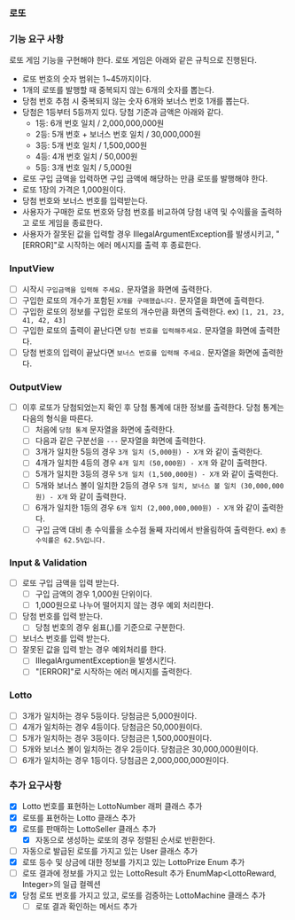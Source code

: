 ### 로또

### 기능 요구 사항

로또 게임 기능을 구현해야 한다. 로또 게임은 아래와 같은 규칙으로 진행된다.

- 로또 번호의 숫자 범위는 1~45까지이다.
- 1개의 로또를 발행할 때 중복되지 않는 6개의 숫자를 뽑는다.
- 당첨 번호 추첨 시 중복되지 않는 숫자 6개와 보너스 번호 1개를 뽑는다.
- 당첨은 1등부터 5등까지 있다. 당첨 기준과 금액은 아래와 같다.
    - 1등: 6개 번호 일치 / 2,000,000,000원
    - 2등: 5개 번호 + 보너스 번호 일치 / 30,000,000원
    - 3등: 5개 번호 일치 / 1,500,000원
    - 4등: 4개 번호 일치 / 50,000원
    - 5등: 3개 번호 일치 / 5,000원
- 로또 구입 금액을 입력하면 구입 금액에 해당하는 만큼 로또를 발행해야 한다.
- 로또 1장의 가격은 1,000원이다.
- 당첨 번호와 보너스 번호를 입력받는다.
- 사용자가 구매한 로또 번호와 당첨 번호를 비교하여 당첨 내역 및 수익률을 출력하고 로또 게임을 종료한다.
- 사용자가 잘못된 값을 입력할 경우 IllegalArgumentException를 발생시키고, "[ERROR]"로 시작하는 에러 메시지를 출력 후 종료한다.

### InputView

- [ ]  시작시 `구입금액을 입력해 주세요.` 문자열을 화면에 출력한다.
- [ ]  구입한 로또의 개수가 포함된 `X개를 구매했습니다.` 문자열을 화면에 출력한다.
- [ ]  구입한 로또의 정보를 구입한 로또의 개수만큼 화면의 출력한다. ex) `[1, 21, 23, 41, 42, 43]`
- [ ]  구입한 로또의 출력이 끝난다면 `당첨 번호를 입력해주세요.` 문자열을 화면에 출력한다.
- [ ]  당첨 번호의 입력이 끝났다면 `보너스 번호를 입력해 주세요.` 문자열을 화면에 출력한다.

### OutputView

- [ ]  이후 로또가 당첨되었는지 확인 후 당첨 통계에 대한 정보를 출력한다. 당첨 통계는 다음의 형식을 따른다.
    - [ ]  처음에 `당첨 통계` 문자열을 화면에 출력한다.
    - [ ]  다음과 같은 구분선을 `---` 문자열을 화면에 출력한다.
    - [ ]  3개가 일치한 5등의 경우 `3개 일치 (5,000원) - X개` 와 같이 출력한다.
    - [ ]  4개가 일치한 4등의 경우 `4개 일치 (50,000원) - X개` 와 같이 출력한다.
    - [ ]  5개가 일치한 3등의 경우 `5개 일치 (1,500,000원) - X개` 와 같이 출력한다.
    - [ ]  5개와 보너스 볼이 일치한 2등의 경우 `5개 일치, 보너스 볼 일치 (30,000,000원) - X개` 와 같이 출력한다.
    - [ ]  6개가 일치한 1등의 경우 `6개 일치 (2,000,000,000원) - X개` 와 같이 출력한다.
    - [ ]  구입 금액 대비 총 수익률을 소수점 둘째 자리에서 반올림하여 출력한다. ex) `총 수익률은 62.5%입니다.`

### Input & Validation

- [ ]  로또 구입 금액을 입력 받는다.
    - [ ]  구입 금액의 경우 1,000원 단위이다.
    - [ ]  1,000원으로 나누어 떨어지지 않는 경우 예외 처리한다.
- [ ]  당첨 번호를 입력 받는다.
    - [ ]  당첨 번호의 경우 쉼표(,)를 기준으로 구분한다.
- [ ]  보너스 번호를 입력 받는다.
- [ ]  잘못된 값을 입력 받는 경우 예외처리를 한다.
    - [ ]  IllegalArgumentException을 발생시킨다.
    - [ ]  "[ERROR]"로 시작하는 에러 메시지를 출력한다.

### Lotto

- [ ]  3개가 일치하는 경우 5등이다. 당첨금은 5,000원이다.
- [ ]  4개가 일치하는 경우 4등이다. 당첨금은 50,000원이다.
- [ ]  5개가 일치하는 경우 3등이다. 당첨금은 1,500,000원이다.
- [ ]  5개와 보너스 볼이 일치하는 경우 2등이다. 당첨금은 30,000,000원이다.
- [ ]  6개가 일치하는 경우 1등이다. 당첨금은 2,000,000,000원이다.

### 추가 요구사항

- [x]  Lotto 번호를 표현하는 LottoNumber 래퍼 클래스 추가
- [x]  로또를 표현하는 Lotto 클래스 추가
- [x]  로또를 판매하는 LottoSeller 클래스 추가
    - [x] 자동으로 생성하는 로또의 경우 정렬된 순서로 반환한다.
- [ ]  자동으로 발급된 로또를 가지고 있는 User 클래스 추가
- [x]  로또 등수 및 상금에 대한 정보를 가지고 있는 LottoPrize Enum 추가
- [ ]  로또 결과에 정보를 가지고 있는 LottoResult 추가 EnumMap<LottoReward, Integer>의 일급 컬렉션
- [x]  당첨 로또 번호를 가지고 있고, 로또를 검증하는 LottoMachine 클래스 추가
    - [ ] 로또 결과 확인하는 메서드 추가 
